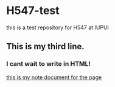 # H547-test
this is a test repository for H547 at IUPUI
## This is my third line. 

### I cant wait to write in HTML!
[this is my note document for the page](https://docs.google.com/document/d/1fWClu_SOvHXhjL5F_OXqn_eXheFm9B36NA-tnk8K_s8/edit)
